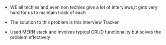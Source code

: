 * WE all techies and even non techies give a lot of interviews,it gets very hard for us to maintain track of each

* The solution to this problem is this Interview Tracker

* Used MERN stack and involves typical CRUD functionality but solves the problem effectively
